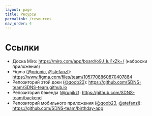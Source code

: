 ```yaml
---
layout: page
title: Ресурсы
permalink: /resources
nav_order: 4
---
```


# Ссылки

- Доска Miro: https://miro.com/app/board/o9J_luI1xZk=/ (наброски приложения)
- Figma ([@orionic](https://github.com/orionic969), [@stefanzl](https://github.com/StefanZlobin)): https://www.figma.com/files/team/1057708860870407884 
- Репозиторий этой доки ([@qoob23](https://github.com/qoob23)): https://github.com/SDNS-team/SDNS-team.github.io
- Репозиторий бэкенда ([@rupikz](https://github.com/rupikz)): https://github.com/SDNS-team/backend
- Репозиторий мобильного приложения ([@qoob23](https://github.com/qoob23), [@stefanzl](https://github.com/StefanZlobin)): https://github.com/SDNS-team/birthday-app
